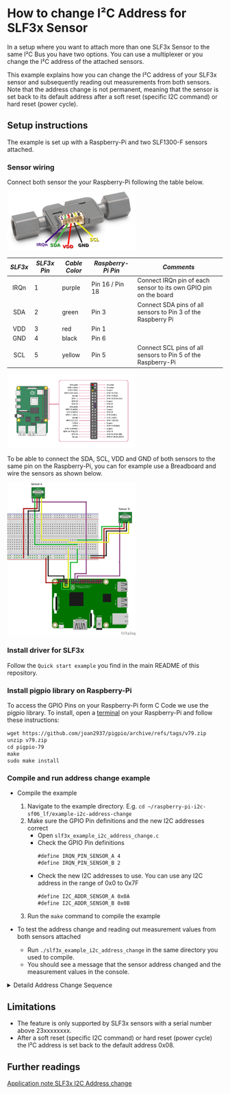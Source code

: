 # How to change I²C Address for SLF3x Sensor

In a setup where you want to attach more than one SLF3x Sensor to the same I²C Bus you have two options. You can use a multiplexer or you change the I²C address of the attached sensors.

 This example explains how you can change the I²C address of your SLF3x sensor and subsequently reading out measurements from both sensors. Note that the address change is not permanent, meaning that the sensor is set back to its default address after a soft reset (specific I2C command) or hard reset (power cycle).

## Setup instructions

The example is set up with a Raspberry-Pi and two SLF1300-F sensors attached.

### Sensor wiring

Connect both sensor the your Raspberry-Pi following the table below. 

<img src="../images/SLF3x_Pinout_IRQn.png" width="300px">

| *SLF3x* | *SLF3x Pin* | *Cable Color* | *Raspberry-Pi Pin* |  *Comments* |
| :---: | --- | --- | --- | --- |
| IRQn| 1 | purple | Pin 16 / Pin 18 | Connect IRQn pin of each sensor to its own GPIO pin on the board
| SDA | 2 | green | Pin 3 | Connect SDA pins of all sensors to Pin 3 of the Raspberry Pi
| VDD | 3 | red | Pin 1 |
| GND | 4 | black | Pin 6 |
| SCL | 5 | yellow | Pin 5 | Connect SCL pins of all sensors to Pin 5 of the Raspberry-Pi

<img src="../images/raspi-i2c-pinout-3.3V-IRQn.png" width="300px">

To be able to connect the SDA, SCL, VDD and GND of both
sensors to the same pin on the Raspberry-Pi, you can for example use a Breadboard and wire the sensors as shown below.

<img src="../images/wiring-example-i2c-address-change.png" width="300px">


### Install driver for SLF3x

Follow the `Quick start example` you find in the main README of this repository.

### Install pigpio library on Raspberry-Pi

To access the GPIO Pins on your Raspberry-Pi form C Code we use the pigpio library.
To install, open a [terminal](https://projects.raspberrypi.org/en/projects/raspberry-pi-using/8) 
on your Raspberry-Pi and follow these instructions:

```
wget https://github.com/joan2937/pigpio/archive/refs/tags/v79.zip
unzip v79.zip
cd pigpio-79
make
sudo make install
```

### Compile and run address change example

- Compile the example
    1. Navigate to the example directory. E.g. `cd ~/raspberry-pi-i2c-sf06_lf/example-i2c-address-change`
    2. Make sure the GPIO Pin definitions and the new I2C addresses correct
       * Open `slf3x_example_i2c_address_change.c`
       * Check the GPIO Pin definitions
            ```
            #define IRQN_PIN_SENSOR_A 4
            #define IRQN_PIN_SENSOR_B 2
            ```
       * Check the new I2C addresses to use. You can use any I2C address in the range of 0x0 to 0x7F
            ```
            #define I2C_ADDR_SENSOR_A 0x0A
            #define I2C_ADDR_SENSOR_B 0x0B 
            ```
    3. Run the `make` command to compile the example

- To test the address change and reading out measurement values from both sensors attached
    - Run `./slf3x_example_i2c_address_change` in the same directory you used to compile.
    - You should see a message that the sensor address changed and the measurement values in the console.

<details><summary>Detaild Address Change Sequence</summary>
<p>

1. Send I2C Address change command to default sensor address 0x08. This command is recieved by all SLF3x sensors on the bus still having the default address.
2. Select the sensor which should accept the new I2C address sent in step 1 by sending a high pulse of at least 150μs to its IRQn Pin.
   * To do so, set the GPIO Pin of the board where the IRQn Pin of the sensor is connected to output mode and set it to a high state for at least 150μs.
   * The sensor waits for such a pulse on the IRQn Pin for 1.5ms after the I2C address change command has been sent.
3. Change the GPIO Pin back to low state and switch it to INPUT mode. You might want to configure it with a pulldown to avoid unintended high state.
4. Wait until 1.5ms have elapsed after sending the I2C address change command.
5. Read out the GPIO Pin, which should be set to high state for 200μs if the sensor changed its I2C address successfully.

</p>
</details>


## Limitations

- The feature is only supported by SLF3x sensors with a serial number above 23xxxxxxxx.
- After a soft reset (specific I2C command) or hard reset (power cycle) the I²C address is set back to the default address 0x08.

## Further readings

[Application note SLF3x I2C Address change](https://www.sensirion.com/media/documents/15D8B73E/6614FAE3/LQ_AN_SLF3x-I2C-Address-change.pdf)

